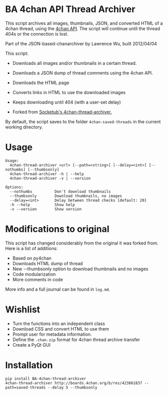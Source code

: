 BA 4chan API Thread Archiver
===============

This script archives all images, thumbnails, JSON, and converted HTML of a 4chan thread, using the [4chan API](https://github.com/4chan/4chan-API). The script will continue until the thread 404s or the connection is lost.

Part of the JSON-based-chanarchiver by Lawrence Wu, built 2012/04/04

This script:

* Downloads all images and/or thumbnails in a certain thread.
* Downloads a JSON dump of thread comments using the 4chan API.
* Downloads the HTML page
* Converts links in HTML to use the downloaded images
* Keeps downloading until 404 (with a user-set delay)

* Forked from [Socketub's 4chan-thread-archiver.](https://github.com/socketubs/4chan-thread-archiver)

By default, the script saves to the folder `4chan-saved-threads` in the current working directory.

Usage
============

    Usage:
      4chan-thread-archiver <url> [--path=<string>] [--delay=<int>] [--nothumbs] [--thumbsonly]
      4chan-thread-archiver -h | --help
      4chan-thread-archiver -v | --version

    Options:
      --nothumbs          Don't download thumbnails
      --thumbsonly        Download thumbnails, no images
      --delay=<int>       Delay between thread checks [default: 20]
      -h --help           Show help
      -v --version        Show version

Modifications to original
============

This script has changed considerably from the original it was forked from. Here is a list of additions:

* Based on py4chan
* Downloads HTML dump of thread
* New --thumbsonly option to download thumbnails and no images
* Code modularization
* More comments in code

More info and a full journal can be found in `log.md`.

Wishlist
=========

* Turn the functions into an independent class
* Download CSS and convert HTML to use them
* Prompt user for metadata information.
* Define the `.chan.zip` format for 4chan thread archive transfer
* Create a PyQt GUI

Installation
============

    pip install BA-4chan-thread-archiver
    4chan-thread-archiver http://boards.4chan.org/b/res/423861837 --path=saved-threads --delay 5 --thumbsonly